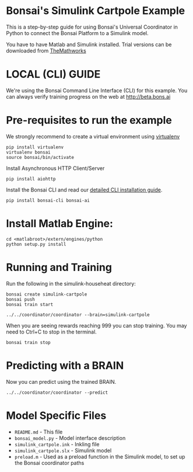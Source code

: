 # Bonsai's Simulink Cartpole Example

This is a step-by-step guide for using Bonsai's Universal Coordinator in Python to connect the Bonsai Platform to a Simulink model.

You have to have Matlab and Simulink installed. Trial versions can be downloaded from [TheMathworks](http://www.themathworks.com)

# LOCAL (CLI) GUIDE

We're using the Bonsai Command Line Interface (CLI) for this example. You can always verify training progress on the web at
http://beta.bons.ai

# Pre-requisites to run the example

We strongly recommend to create a virtual environment using [virtualenv](https://virtualenv.pypa.io/en/stable/installation/)

    pip install virtualenv
    virtualenv bonsai
    source bonsai/bin/activate

Install Asynchronous HTTP Client/Server

    pip install aiohttp

Install the Bonsai CLI and read our [detailed CLI installation guide](http://docs.bons.ai/guides/cli-guide.html).

    pip install bonsai-cli bonsai-ai


# Install Matlab Engine:

    cd <matlabroot>/extern/engines/python
    python setup.py install

# Running and Training

Run the following in the simulink-househeat directory:

    bonsai create simulink-cartpole
    bonsai push
    bonsai train start

    ../../coordinator/coordinator --brain=simulink-cartpole

When you are seeing rewards reaching 999 you can stop training. You may need to Ctrl+C to stop in the terminal.

    bonsai train stop    

# Predicting with a BRAIN

Now you can predict using the trained BRAIN.

    ../../coordinator/coordinator --predict

# Model Specific Files

* `README.md` - This file
* `bonsai_model.py` - Model interface description
* `simulink_cartpole.ink` - Inkling file
* `simulink_cartpole.slx` - Simulink model
* `preload.m` - Used as a preload function in the Simulink model, to
  set up the Bonsai coordinator paths
